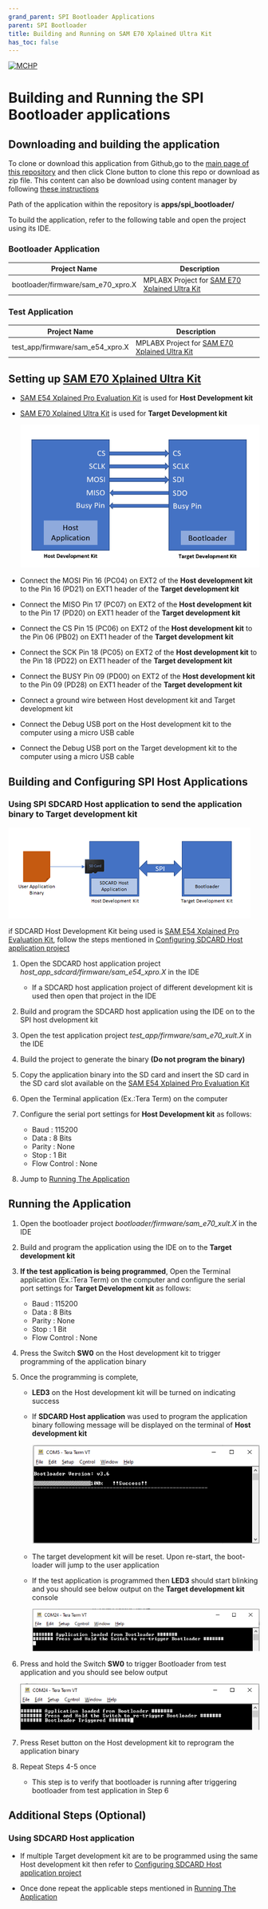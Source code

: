 ```yaml
---
grand_parent: SPI Bootloader Applications
parent: SPI Bootloader
title: Building and Running on SAM E70 Xplained Ultra Kit
has_toc: false
---
```


[![MCHP](https://www.microchip.com/ResourcePackages/Microchip/assets/dist/images/logo.png)](https://www.microchip.com)

# Building and Running the SPI Bootloader applications

## Downloading and building the application

To clone or download this application from Github,go to the [main page of this repository](https://github.com/Microchip-MPLAB-Harmony/bootloader_apps_spi) and then click Clone button to clone this repo or download as zip file. This content can also be download using content manager by following [these instructions](https://github.com/Microchip-MPLAB-Harmony/contentmanager/wiki)

Path of the application within the repository is **apps/spi_bootloader/**

To build the application, refer to the following table and open the project using its IDE.

### Bootloader Application

| Project Name      | Description                                    |
| ----------------- | ---------------------------------------------- |
| bootloader/firmware/sam_e70_xpro.X    | MPLABX Project for [SAM E70 Xplained Ultra Kit](https://www.microchip.com/en-us/development-tool/DM320113)|


### Test Application

| Project Name      | Description                                    |
| ----------------- | ---------------------------------------------- |
| test_app/firmware/sam_e54_xpro.X    | MPLABX Project for [SAM E70 Xplained Ultra Kit](https://www.microchip.com/en-us/development-tool/DM320113)|


## Setting up [SAM E70 Xplained Ultra Kit](https://www.microchip.com/en-us/development-tool/DM320113)

- [SAM E54 Xplained Pro Evaluation Kit](https://www.microchip.com/en-us/development-tool/atsame54-xpro) is used for **Host Development kit** 
- [SAM E70 Xplained Ultra Kit](https://www.microchip.com/en-us/development-tool/DM320113) is used for **Target Development kit**

    ![spi_bootloader_host_target_connection](../../spi_bootloader/docs/images/spi_bootloader_host_target_connection.png)

- Connect the MOSI Pin 16 (PC04) on EXT2 of the **Host development kit** to the Pin 16 (PD21) on EXT1 header of the **Target development kit**
- Connect the MISO Pin 17 (PC07) on EXT2 of the **Host development kit** to the Pin 17 (PD20) on EXT1 header of the **Target development kit**
- Connect the CS Pin 15 (PC06) on EXT2 of the **Host development kit** to the Pin 06 (PB02) on EXT1 header of the **Target development kit**
- Connect the SCK Pin 18 (PC05) on EXT2 of the **Host development kit** to the Pin 18 (PD22) on EXT1 header of the **Target development kit**
- Connect the BUSY Pin 09 (PD00) on EXT2 of the **Host development kit** to the Pin 09 (PD28) on EXT1 header of the **Target development kit**
- Connect a ground wire between Host development kit and Target development kit
- Connect the Debug USB port on the Host development kit to the computer using a micro USB cable
- Connect the Debug USB port on the Target development kit to the computer using a micro USB cable


## Building and Configuring SPI Host Applications

### **Using SPI SDCARD Host application to send the application binary to Target development kit**

![host_app_sdcard_setup](../../spi_bootloader/docs/images/spi_bootloader_host_sdcard.png)

if SDCARD Host Development Kit being used is [SAM E54 Xplained Pro Evaluation Kit](https://www.microchip.com/developmenttools/ProductDetails/atsame54-xpro), follow the steps mentioned in [Configuring SDCARD Host application project](../../spi_bootloader/docs/readme_configure_host_app_sdcard.md#configuring-the-sdcard-host-application)

1. Open the SDCARD host application project *host_app_sdcard/firmware/sam_e54_xpro.X* in the IDE
    - If a SDCARD host application project of different development kit is used then open that project in the IDE
2. Build and program the SDCARD host application using the IDE on to the SPI host dvelopment kit

3. Open the test application project *test_app/firmware/sam_e70_xult.X* in the IDE
4. Build the project to generate the binary **(Do not program the binary)**

5. Copy the application binary into the SD card and insert the SD card in the SD card slot available on the  [SAM E54 Xplained Pro Evaluation Kit](https://www.microchip.com/developmenttools/ProductDetails/atsame54-xpro)

6. Open the Terminal application (Ex.:Tera Term) on the computer
7. Configure the serial port settings for **Host Development kit** as follows:
    - Baud : 115200
    - Data : 8 Bits
    - Parity : None
    - Stop : 1 Bit
    - Flow Control : None

8. Jump to [Running The Application](#running-the-application)

## Running the Application

1. Open the bootloader project *bootloader/firmware/sam_e70_xult.X* in the IDE
2. Build and program the application using the IDE on to the **Target development kit**
3. **If the test application is being programmed**, Open the Terminal application (Ex.:Tera Term) on the computer and configure the serial port settings for **Target Development kit** as follows:
    - Baud : 115200
    - Data : 8 Bits
    - Parity : None
    - Stop : 1 Bit
    - Flow Control : None

4. Press the Switch **SW0** on the Host development kit to trigger programming of the application binary
5. Once the programming is complete,
    - **LED3** on the Host development kit will be turned on indicating success

    - If **SDCARD Host application** was used to program the application binary following message will be displayed on the terminal of **Host development kit**

        ![spi_bootloader_host_app_sdcard_output](../../spi_bootloader/docs/images/spi_bootloader_host_app_sdcard_output.png)

    - The target development kit will be reset. Upon re-start, the boot-loader will jump to the user application

    - If the test application is programmed then **LED3** should start blinking and you should see below output on the **Target development kit** console

        ![output](../../spi_bootloader/docs/images/btl_spi_test_app_console_success.png)

6. Press and hold the Switch **SW0** to trigger Bootloader from test application and you should see below output

    ![output](../../spi_bootloader/docs/images/btl_spi_test_app_console_trigger_bootloader.png)

7. Press Reset button on the Host development kit to reprogram the application binary
8. Repeat Steps 4-5 once
    - This step is to verify that bootloader is running after triggering bootloader from test application in Step 6


## Additional Steps (Optional)

### Using SDCARD Host application

- If multiple Target development kit are to be programmed using the same Host development kit then refer to [Configuring SDCARD Host application project](../../spi_bootloader/docs/readme_configure_host_app_sdcard.md)

- Once done repeat the applicable steps mentioned in [Running The Application](#running-the-application)
